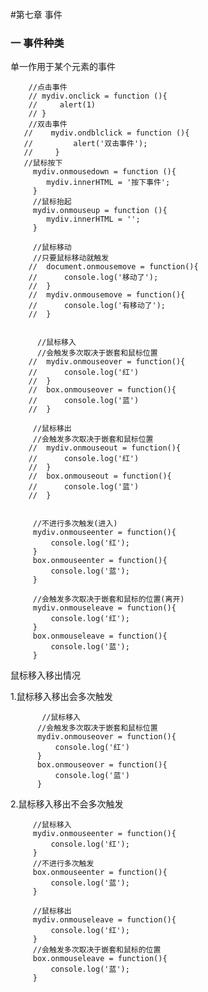 #第七章 事件
### 一 事件种类
  单一作用于某个元素的事件

        //点击事件
        // mydiv.onclick = function (){
        //     alert(1)
        // }
        //双击事件
       //    mydiv.ondblclick = function (){
       //         alert('双击事件');
       //     }
       //鼠标按下
         mydiv.onmousedown = function (){
            mydiv.innerHTML = '按下事件';
         }
         //鼠标抬起
         mydiv.onmouseup = function (){
            mydiv.innerHTML = '';
         }
         
         //鼠标移动
         //只要鼠标移动就触发
        //  document.onmousemove = function(){
        //      console.log('移动了');
        //  }
        //  mydiv.onmousemove = function(){
        //      console.log('有移动了');
        //  }


          //鼠标移入
          //会触发多次取决于嵌套和鼠标位置
        //  mydiv.onmouseover = function(){
        //      console.log('红')
        //  }
        //  box.onmouseover = function(){
        //      console.log('蓝')
        //  }

         //鼠标移出
         //会触发多次取决于嵌套和鼠标位置
        //  mydiv.onmouseout = function(){
        //      console.log('红')
        //  }
        //  box.onmouseout = function(){
        //      console.log('蓝')
        //  }


         //不进行多次触发(进入)
         mydiv.onmouseenter = function(){
             console.log('红');
         }
         box.onmouseenter = function(){
             console.log('蓝');
         }

         //会触发多次取决于嵌套和鼠标的位置(离开)
         mydiv.onmouseleave = function(){
             console.log('红');
         }
         box.onmouseleave = function(){
             console.log('蓝');
         }

鼠标移入移出情况

1.鼠标移入移出会多次触发

           //鼠标移入
          //会触发多次取决于嵌套和鼠标位置
          mydiv.onmouseover = function(){
              console.log('红')
          }
          box.onmouseover = function(){
              console.log('蓝')
          }

2.鼠标移入移出不会多次触发

         //鼠标移入
         mydiv.onmouseenter = function(){
             console.log('红');
         }
         //不进行多次触发
         box.onmouseenter = function(){
             console.log('蓝');
         }

         //鼠标移出
         mydiv.onmouseleave = function(){
             console.log('红');
         }
         //会触发多次取决于嵌套和鼠标的位置
         box.onmouseleave = function(){
             console.log('蓝');
         }